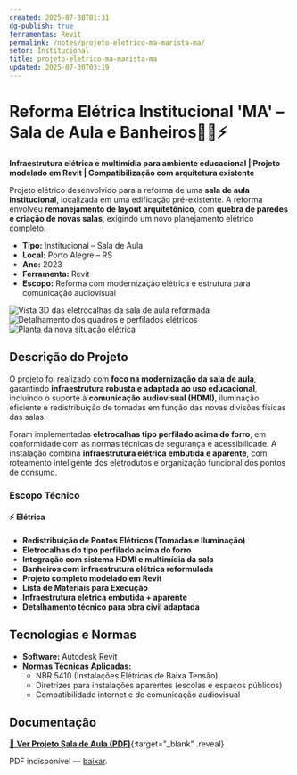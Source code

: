```yaml
---
created: 2025-07-30T01:31
dg-publish: true
ferramentas: Revit
permalink: /notes/projeto-eletrico-ma-marista-ma/
setor: Institucional
title: projeto-eletrico-ma-marista-ma
updated: 2025-07-30T03:19
---
```


# Reforma Elétrica Institucional 'MA' – Sala de Aula e Banheiros👨‍🏫⚡

**Infraestrutura elétrica e multimídia para ambiente educacional | Projeto modelado em Revit | Compatibilização com arquitetura existente**

Projeto elétrico desenvolvido para a reforma de uma **sala de aula institucional**, localizada em uma edificação pré-existente. A reforma envolveu **remanejamento de layout arquitetônico**, com **quebra de paredes e criação de novas salas**, exigindo um novo planejamento elétrico completo.

- **Tipo:** Institucional – Sala de Aula  
- **Local:** Porto Alegre – RS  
- **Ano:** 2023  
- **Ferramenta:** Revit  
- **Escopo:** Reforma com modernização elétrica e estrutura para comunicação audiovisual

<div class="project-gallery reveal">
  <img src="/assets/imagens/capa_thumb.jpg_marista.jpg" alt="Vista 3D das eletrocalhas da sala de aula reformada" class="gallery-thumb" loading="lazy">
  <img src="/assets/imagens/cd_thumb.jpg_marista.jpg" alt="Detalhamento dos quadros e perfilados elétricos" class="gallery-thumb" loading="lazy">
  <img src="/assets/imagens/situacao_thumb.jpg_marista.jpg" alt="Planta da nova situação elétrica" class="gallery-thumb" loading="lazy">
</div>

## Descrição do Projeto

O projeto foi realizado com **foco na modernização da sala de aula**, garantindo **infraestrutura robusta e adaptada ao uso educacional**, incluindo o suporte à **comunicação audiovisual (HDMI)**, iluminação eficiente e redistribuição de tomadas em função das novas divisões físicas das salas.

Foram implementadas **eletrocalhas tipo perfilado acima do forro**, em conformidade com as normas técnicas de segurança e acessibilidade. A instalação combina **infraestrutura elétrica embutida e aparente**, com roteamento inteligente dos eletrodutos e organização funcional dos pontos de consumo.

### Escopo Técnico

#### ⚡ Elétrica
- **Redistribuição de Pontos Elétricos (Tomadas e Iluminação)**
- **Eletrocalhas do tipo perfilado acima do forro**
- **Integração com sistema HDMI e multimídia da sala**
- **Banheiros com infraestrutura elétrica reformulada**
- **Projeto completo modelado em Revit**
- **Lista de Materiais para Execução**
- **Infraestrutura elétrica embutida + aparente**
- **Detalhamento técnico para obra civil adaptada**

## Tecnologias e Normas

- **Software:** Autodesk Revit   
- **Normas Técnicas Aplicadas:**
  - NBR 5410 (Instalações Elétricas de Baixa Tensão)
  - Diretrizes para instalações aparentes (escolas e espaços públicos)
  - Compatibilidade internet e de comunicação audiovisual

## Documentação

[📄 **Ver Projeto Sala de Aula (PDF)**](/assets/pdfs/sala_aula_2023.pdf_marista.pdf){:target="_blank" .reveal}

<div class="pdf-container reveal">
  <object data="/assets/pdfs/sala_aula_2023.pdf#toolbar=0"
          type="application/pdf" width="100%" height="500">
    <p>PDF indisponível — <a href="/assets/pdfs/sala_aula_2023.pdf" target="_blank">baixar</a>.</p>
  </object>
</div>